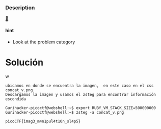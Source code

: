 ### Description

[🥛](http://mercury.picoctf.net:5013/)

#### hint
- Look at the problem category
# Solución 
w

```
ubicamos en donde se encuentra la imagen,  en este caso en el css concat_v.png
Descargamos la imagen y usamos el zsteg para encontrar información escondida

Gurihacker-picoctf@webshell:~$ export RUBY_VM_STACK_SIZE=500000000
Gurihacker-picoctf@webshell:~$ zsteg -a concat_v.png 

picoCTF{imag3_m4n1pul4t10n_sl4p5}

```

